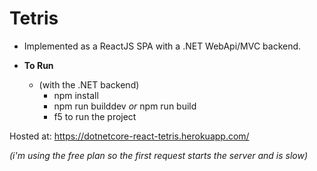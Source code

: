 Tetris
======

 - Implemented as a ReactJS SPA with a .NET WebApi/MVC backend.

- **To Run**
  - (with the .NET backend)
    - npm install
    - npm run builddev *or* npm run build
    - f5 to run the project

Hosted at: https://dotnetcore-react-tetris.herokuapp.com/

*(i'm using the free plan so the first request starts the server and is slow)*
